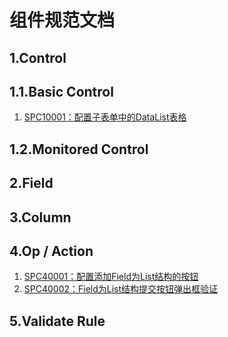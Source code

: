 # 组件规范文档

## 1.Control

## 1.1.Basic Control

1. [SPC10001：配置子表单中的DataList表格](/control-datalist.md)

## 1.2.Monitored Control

## 2.Field

## 3.Column

## 4.Op / Action

1. [SPC40001：配置添加Field为List结构的按钮](op-fieldlist.md)
2. [SPC40002：Field为List结构提交按钮弹出框验证](op-fieldlistvalidate.md)

## 5.Validate Rule



